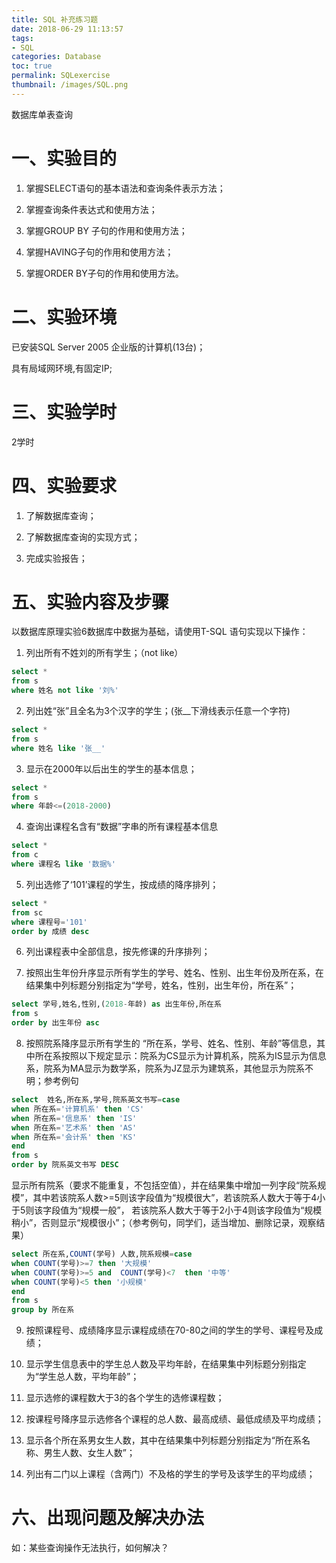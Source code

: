 ```yaml
---
title: SQL 补充练习题
date: 2018-06-29 11:13:57
tags:
- SQL
categories: Database
toc: true
permalink: SQLexercise
thumbnail: /images/SQL.png
---
```

数据库单表查询

<!--more-->

# 一、实验目的

1. 掌握SELECT语句的基本语法和查询条件表示方法；

2. 掌握查询条件表达式和使用方法；

3. 掌握GROUP BY 子句的作用和使用方法；

4. 掌握HAVING子句的作用和使用方法；

5. 掌握ORDER BY子句的作用和使用方法。

# 二、实验环境

已安装SQL Server 2005 企业版的计算机(13台)；

具有局域网环境,有固定IP;

# 三、实验学时

2学时

# 四、实验要求

1. 了解数据库查询；

2. 了解数据库查询的实现方式；

3. 完成实验报告；

# 五、实验内容及步骤

以数据库原理实验6数据库中数据为基础，请使用T-SQL 语句实现以下操作：

1. 列出所有不姓刘的所有学生；（not like）
```sql
select *
from s
where 姓名 not like '刘%'
```
2. 列出姓“张”且全名为3个汉字的学生；(张__下滑线表示任意一个字符)
```sql
select *
from s
where 姓名 like '张__'
```
3. 显示在2000年以后出生的学生的基本信息；
```sql
select *
from s
where 年龄<=(2018-2000)
```

4. 查询出课程名含有“数据”字串的所有课程基本信息
```sql
select *
from c
where 课程名 like '数据%'
```

5. 列出选修了‘101’课程的学生，按成绩的降序排列；
```sql
select *
from sc
where 课程号='101'
order by 成绩 desc
```
6. 列出课程表中全部信息，按先修课的升序排列；


7. 按照出生年份升序显示所有学生的学号、姓名、性别、出生年份及所在系，在结果集中列标题分别指定为“学号，姓名，性别，出生年份，所在系”；
```sql
select 学号,姓名,性别,(2018-年龄) as 出生年份,所在系
from s
order by 出生年份 asc
```
8. 按照院系降序显示所有学生的 “所在系，学号、姓名、性别、年龄”等信息，其中所在系按照以下规定显示：院系为CS显示为计算机系，院系为IS显示为信息系，院系为MA显示为数学系，院系为JZ显示为建筑系，其他显示为院系不明；参考例句
```sql
select  姓名,所在系,学号,院系英文书写=case
when 所在系='计算机系' then 'CS'
when 所在系='信息系' then 'IS'
when 所在系='艺术系' then 'AS'
when 所在系='会计系' then 'KS'
end
from s
order by 院系英文书写 DESC
```

显示所有院系（要求不能重复，不包括空值），并在结果集中增加一列字段“院系规模”，其中若该院系人数>=5则该字段值为“规模很大”，若该院系人数大于等于4小于5则该字段值为“规模一般”， 若该院系人数大于等于2小于4则该字段值为“规模稍小”，否则显示“规模很小”；（参考例句，同学们，适当增加、删除记录，观察结果）
```sql
select 所在系,COUNT(学号) 人数,院系规模=case
when COUNT(学号)>=7 then '大规模'
when COUNT(学号)>=5 and  COUNT(学号)<7  then '中等'
when COUNT(学号)<5 then '小规模'
end
from s
group by 所在系
```

9. 按照课程号、成绩降序显示课程成绩在70-80之间的学生的学号、课程号及成绩；

10. 显示学生信息表中的学生总人数及平均年龄，在结果集中列标题分别指定为“学生总人数，平均年龄”；

11. 显示选修的课程数大于3的各个学生的选修课程数；

12. 按课程号降序显示选修各个课程的总人数、最高成绩、最低成绩及平均成绩；

13. 显示各个所在系男女生人数，其中在结果集中列标题分别指定为“所在系名称、男生人数、女生人数”；

14. 列出有二门以上课程（含两门）不及格的学生的学号及该学生的平均成绩；



# 六、出现问题及解决办法

如：某些查询操作无法执行，如何解决？


